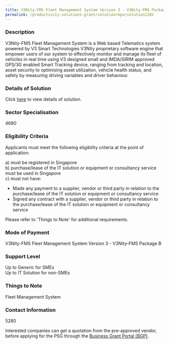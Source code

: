 ```yaml
---
title: V3Nity-FMS Fleet Management System Version 3 - V3Nity-FMS Package B
permalink: /productivity-solutions-grant/solutionrepo/solution1282
---
```


### Description

V3Nity-FMS Fleet Management System is a Web based Telematics system powered by V3 Smart Technologies V3Nity proprietary software engine that empower users of our system to effectively monitor and manage its fleet of vehicles in real time using V3 designed small and IMDA/SIRIM approved GPS/3G enabled Smart Tracking device, ranging from tracking and location, asset security to optimising asset utilization, vehicle health status, and safety by measuring driving variables and driver behaviour.

### Details of Solution

Click <a href='V3 Smart Technologies Pte Ltd' target='_blank' rel='noopener'>here</a> to view details of solution.

### Sector Specialisation

 4680 

### Eligibility Criteria

Applicants must meet the following eligibility criteria at the point of application:

a) must be registered in Singapore <br>
b) purchase/lease of the IT solution or equipment or consultancy service must be used in Singapore <br>
c) must not have:
- Made any payment to a supplier, vendor or third party in relation to the purchase/lease of the IT solution or equipment or consultancy service
- Signed any contract with a supplier, vendor or third party in relation to the purchase/lease of the IT solution or equipment or consultancy service

Please refer to 'Things to Note' for additional requirements.

### Mode of Payment
V3Nity-FMS Fleet Management System Version 3 - V3Nity-FMS Package B

### Support Level
Up to Generic for SMEs <br>
Up to IT Solution for non-SMEs

### Things to Note
Fleet Management System

### Contact Information
5280

Interested companies can get a quotation from the pre-approved vendor, before applying for the PSG through the <a target='_blank' rel='noopener' href='https://www.businessgrants.gov.sg/'>Business Grant Portal (BGP)</a>.
